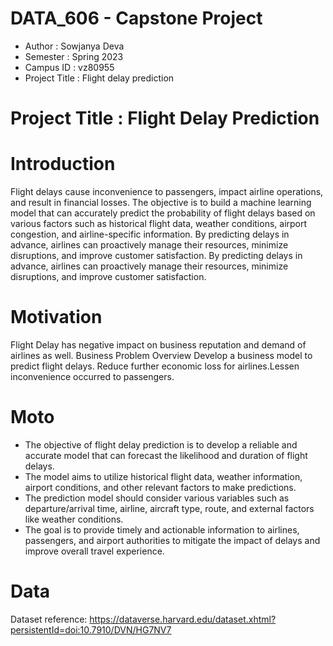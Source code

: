 # DATA_606 - Capstone Project
- Author : Sowjanya Deva
- Semester : Spring 2023
- Campus ID : vz80955
- Project Title : Flight delay prediction
# Project Title : Flight Delay Prediction
# Introduction
Flight delays cause inconvenience to passengers, impact airline operations, and result in financial losses. 
The objective is to build a machine learning model that can accurately predict the probability of flight delays based on various factors such as historical flight data, weather conditions, airport congestion, and airline-specific information.
By predicting delays in advance, airlines can proactively manage their resources, minimize disruptions, and improve customer satisfaction.
By predicting delays in advance, airlines can proactively manage their resources, minimize disruptions, and improve customer satisfaction.
# Motivation
Flight Delay has negative impact on business reputation and demand of airlines as well. Business Problem Overview
Develop a  business model to predict flight delays. Reduce further economic loss for airlines.Lessen inconvenience occurred to passengers.
# Moto
- The objective of flight delay prediction is to develop a reliable and accurate model that can forecast the likelihood and duration of flight delays.
- The model aims to utilize historical flight data, weather information, airport conditions, and other relevant factors to make predictions.
- The prediction model should consider various variables such as departure/arrival time, airline, aircraft type, route, and external factors like weather conditions.
- The goal is to provide timely and actionable information to airlines, passengers, and airport authorities to mitigate the impact of delays and improve overall travel experience.
# Data 
 Dataset reference: https://dataverse.harvard.edu/dataset.xhtml?persistentId=doi:10.7910/DVN/HG7NV7


